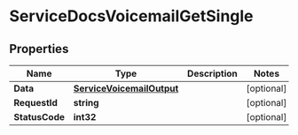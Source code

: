 

# ServiceDocsVoicemailGetSingle


## Properties

| Name | Type | Description | Notes |
|------------ | ------------- | ------------- | -------------|
|**Data** | [**ServiceVoicemailOutput**](ServiceVoicemailOutput.md) |  |  [optional] |
|**RequestId** | **string** |  |  [optional] |
|**StatusCode** | **int32** |  |  [optional] |



